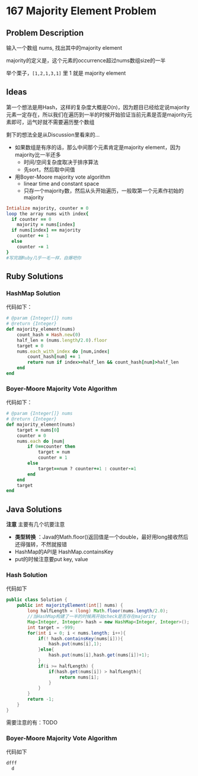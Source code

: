 # 167 Majority Element Problem



## Problem Description

输入一个数组 nums, 找出其中的majority element

majority的定义是，这个元素的occurrence超过nums数组size的一半 

举个栗子，`[1,2,1,3,1]` 里 1 就是 majority element

## Ideas 

第一个想法是用Hash，这样的复杂度大概是O(n)，因为题目已经给定说majority元素一定存在，所以我们在遍历到一半的时候开始验证当前元素是否是majority元素即可，运气好就不需要遍历整个数组

剩下的想法全是从Discussion里看来的...

* 如果数组是有序的话，那么中间那个元素肯定是majority element，因为majority比一半还多
  * 时间/空间复杂度取决于排序算法
  * 先sort，然后取中间值
* 用Boyer-Moore majority vote algorithm
  * linear time and constant space
  * 只存一个majority数，然后从头开始遍历，一般取第一个元素作初始的majority

```ruby
Intialize majority, counter = 0
loop the array nums with index{
  if counter == 0
  	majority = nums[index]
  if nums[index] == majority
  	counter += 1
  else
  	counter -= 1
}
#写完跟Ruby几乎一毛一样，自爆吧你
```



## Ruby Solutions



### HashMap Solution

代码如下：

```ruby
# @param {Integer[]} nums
# @return {Integer}
def majority_element(nums)
    count_hash = Hash.new(0)
    half_len = (nums.length/2.0).floor
    target = 0
    nums.each_with_index do |num,index|
        count_hash[num] += 1
        return num if index>=half_len && count_hash[num]>half_len
    end
end
```



### Boyer-Moore Majority Vote Algorithm

代码如下：

```ruby
# @param {Integer[]} nums
# @return {Integer}
def majority_element(nums)
    target = nums[0]
    counter = 0
    nums.each do |num|
        if 0==counter then
            target = num
            counter = 1
        else
            target==num ? counter+=1 : counter-=1
        end
    end
    target
end
```





## Java Solutions

**注意** 主要有几个坑要注意

+ **类型转换** ：Java的Math.floor()返回值是一个double，最好用long接收然后还得强转，不然就报错
+ HashMap的API是 HashMap.containsKey
+ put的时候注意要put key, value

### Hash Solution

代码如下

```java
public class Solution {
    public int majorityElement(int[] nums) {
        long halfLength = (long) Math.floor(nums.length/2.0);
      	//当HashMap构建了一半的时候再开始check是否存在majority
        Map<Integer, Integer> hash = new HashMap<Integer, Integer>();
        int target = -999;
        for(int i = 0; i < nums.length; i++){
            if(! hash.containsKey(nums[i])){
                hash.put(nums[i],1);
            }else{
                hash.put(nums[i],hash.get(nums[i])+1);
            }
            if(i >= halfLength) {
                if(hash.get(nums[i]) > halfLength){
                    return nums[i];
                }
            }
        }
        return -1;
    }
}
```

需要注意的有：TODO

### Boyer-Moore Majority Vote Algorithm

代码如下

```java
dfff
  d
```





